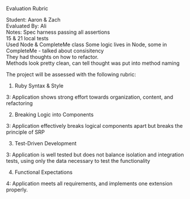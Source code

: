 Evaluation Rubric

Student: Aaron & Zach  
Evaluated By: Ali  
Notes:
Spec harness passing all assertions  
15 & 21 local tests  
Used Node & CompleteMe class
Some logic lives in Node, some in CompleteMe  - talked about consisitency  
They had thoughts on how to refactor.  
Methods look pretty clean, can tell thought was put into method naming  

The project will be assessed with the following rubric:

1. Ruby Syntax & Style

3: Application shows strong effort towards organization, content, and refactoring

2. Breaking Logic into Components

3: Application effectively breaks logical components apart but breaks the principle of SRP

3. Test-Driven Development

3: Application is well tested but does not balance isolation and integration tests, using only the data necessary to test the functionality

4. Functional Expectations

4: Application meets all requirements, and implements one extension properly.
